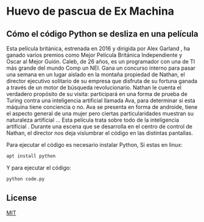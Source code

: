 # Huevo de pascua de Ex Machina
## Cómo el código Python se desliza en una película

Esta película británica, estrenada en 2016 y dirigida por Alex Garland , ha ganado varios premios como Mejor Película Británica Independiente y Oscar al Mejor Guión.
Caleb, de 26 años, es un programador con una de TI más grande del mundo Comp un NEI. Gana un concurso interno para pasar una semana en un lugar aislado en la montaña propiedad de Nathan, el director ejecutivo solitario de su empresa que disfruta de su fortuna ganada a través de un motor de búsqueda revolucionario.
Nathan le cuenta el verdadero propósito de su visita: participará en una forma de prueba de Turing contra una inteligencia artificial llamada Ava, para determinar si esta máquina tiene conciencia o no. Ava se presenta en forma de androide, tiene el aspecto general de una mujer pero ciertas particularidades muestran su naturaleza artificial ...
Esta película trata sobre todo de la inteligencia artificial .
Durante una escena que se desarrolla en el centro de control de Nathan, el director nos deja vislumbrar el código en las distintas pantallas.

Para ejecutar el código es necesario instalar Python, Si estas en linux:

```bash
apt install python
```
Y para ejecutar el código:

```bash
python code.py
```

## License
[MIT](https://choosealicense.com/licenses/mit/)
